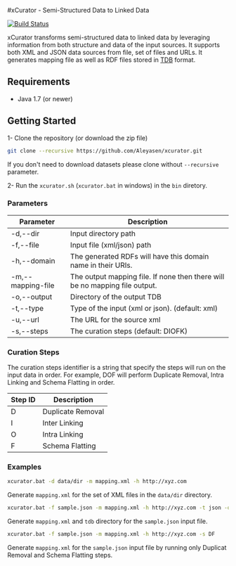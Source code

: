 #xCurator - Semi-Structured Data to Linked Data

[![Build Status](https://travis-ci.org/xcurator/xcurator.svg?branch=ver2)](https://travis-ci.org/xcurator/xcurator)

xCurator transforms semi-structured data to linked data by leveraging information from both structure and data of the input sources. It supports both XML and JSON data sources from file, set of files and URLs. It generates mapping file as well as RDF files stored in [TDB](http://jena.apache.org/documentation/tdb/) format. 

## Requirements
 * Java 1.7 (or newer)
 

## Getting Started
 1- Clone the repository (or download the zip file)  
```bash 
git clone --recursive https://github.com/Aleyasen/xcurator.git
 ```
If you don't need to download datasets please clone without ```--recursive``` parameter.

 2- Run the ```xcurator.sh``` (```xcurator.bat``` in windows) in the ```bin``` diretory.  


### Parameters


| Parameter         | Description                                                               |
|-------------------|---------------------------------------------------------------------------|
| -d,--dir          | Input directory path                                                      |
| -f,--file         | Input file (xml/json) path                                                |
| -h,--domain       | The generated RDFs will have this domain name in their URIs.              |
| -m,--mapping-file | The output mapping file. If none then there will be no mapping file output. |
| -o,--output       | Directory of the output TDB                                               |
| -t,--type         | Type of the input (xml or json). (default: xml)                           |
| -u,--url          | The URL for the source xml                                                |
| -s,--steps        | The curation steps (default: DIOFK)                                               |


### Curation Steps
The curation steps identifier is a string that specify the steps will run on the input data in order. For example, DOF will perform 
Duplicate Removal, Intra Linking and Schema Flatting in order. 

| Step ID           | Description                                                               |
|-------------------|---------------------------------------------------------------------------|
| D                 | Duplicate Removal                                                      |
| I                 | Inter Linking                                                |
| O                 | Intra Linking             |
| F                 | Schema Flatting |                                              |

### Examples
```bash
xcurator.bat -d data/dir -m mapping.xml -h http://xyz.com
```
Generate ```mapping.xml``` for the set of XML files in the ```data/dir``` directory.


```bash
xcurator.bat -f sample.json -m mapping.xml -h http://xyz.com -t json -o tdb
```
Generate ```mapping.xml``` and ```tdb``` directory for the ```sample.json``` input file. 

```bash
xcurator.bat -f sample.json -m mapping.xml -h http://xyz.com -s DF
```
Generate ```mapping.xml``` for the ```sample.json``` input file by running only Duplicat Removal and Schema Flatting steps. 

